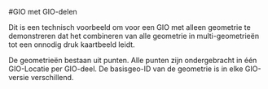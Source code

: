 #GIO met GIO-delen

Dit is een technisch voorbeeld om voor een GIO met alleen geometrie te demonstreren dat het combineren van alle geometrie
in multi-geometrieën tot een onnodig druk kaartbeeld leidt.

De geometrieën bestaan uit punten. Alle punten zijn ondergebracht in één GIO-Locatie per GIO-deel.
De basisgeo-ID van de geometrie is in elke GIO-versie verschillend.

